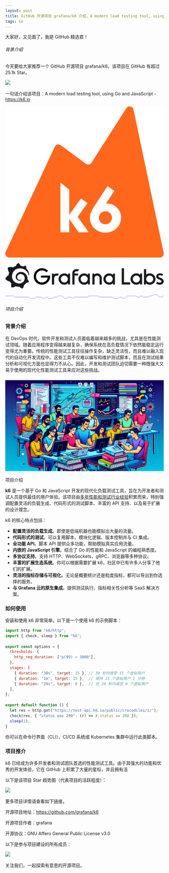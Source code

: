 ```yaml
---
layout: post
title: GitHub 开源项目 grafana/k6 介绍，A modern load testing tool, using Go and JavaScript - https://k6.io
tags: Go
---
```


大家好，又见面了，我是 GitHub 精选君！

###### 背景介绍

今天要给大家推荐一个 GitHub 开源项目 grafana/k6，该项目在 GitHub 有超过 25.1k Star。

![](https://stats.deeptrain.net/repo/grafana/k6/?theme=light)

一句话介绍该项目：A modern load testing tool, using Go and JavaScript - https://k6.io




![](https://raw.githubusercontent.com/grafana/k6/master/assets/logo.svg)

![](https://raw.githubusercontent.com/grafana/k6/master/assets/grafana-labs.svg)

![](https://raw.githubusercontent.com/grafana/k6/master/assets/github-hr.png)


###### 项目介绍

### 背景介绍

在 DevOps 时代，软件开发和测试人员面临着越来越多的挑战，尤其是在性能测试领域。随着应用程序变得越来越复杂，确保系统在高负载情况下依然能稳定运行变得尤为重要。传统的性能测试工具往往操作复杂，缺乏灵活性，而且难以融入现代的自动化开发流程中。这些工具不仅难以编写和维护测试脚本，而且在测试结果分析和可视化方面也显得力不从心。因此，开发和测试团队迫切需要一种既强大又易于使用的现代化性能测试工具来应对这些挑战。

### 

![](https://raw.githubusercontent.com/ZhuPeng/pic/master/mac/compress_tmp-062c419121b9d59e0ed49e108de493c6.png)

项目介绍

**k6** 是一个基于 Go 和 JavaScript 开发的现代化负载测试工具，旨在为开发者和测试人员提供最佳的用户体验。该项目由[多年性能和测试行业经验](https://k6.io/about)积累而来，特别强调配置灵活的负载生成、代码形式的测试脚本、丰富的 API 支持、以及易于扩展的设计理念。

k6 的核心特点包括：

- **配置灵活的负载生成**。即使是低端机器也能模拟出大量的流量。
- **代码形式的测试**。可以复用脚本、模块化逻辑、版本控制并与 CI 集成。
- **全功能 API**。脚本 API 提供众多功能，帮助模拟真实应用流量。
- **内嵌的 JavaScript 引擎**。结合了 Go 的性能和 JavaScript 的编程熟悉度。
- **多协议支持**。支持 HTTP、WebSockets、gRPC、浏览器等多种协议。
- **丰富的扩展生态系统**。你可以根据需要扩展 k6，社区中已有许多人分享了他们的扩展。
- **灵活的指标存储与可视化**。无论是概要统计还是粒度指标，都可以导出到你选择的服务。
- **与 Grafana 云的原生集成**。提供测试执行、指标相关性分析等 SaaS 解决方案。

### 如何使用

安装和使用 k6 非常简单。以下是一个使用 k6 的示例脚本：

```js
import http from "k6/http";
import { check, sleep } from "k6";

export const options = {
  thresholds: {
    http_req_duration: ["p(99) < 3000"],
  },
  stages: [
    { duration: "30s", target: 15 }, // 30 秒内增至 15 个虚拟用户
    { duration: "1m", target: 15 },  // 保持 15 个虚拟用户 1 分钟
    { duration: "20s", target: 0 },  // 在 20 秒内减至 0 个虚拟用户
  ],
};

export default function () {
  let res = http.get("https://test-api.k6.io/public/crocodiles/1/");
  check(res, { "status was 200": (r) => r.status == 200 });
  sleep(1);
}
```

你可以在命令行界面（CLI）、CI/CD 系统或 Kubernetes 集群中运行此类脚本。

### 项目推介

k6 已经成为许多开发者和测试团队首选的性能测试工具。由于其强大的功能和优秀的开发体验，它在 GitHub 上积累了大量的星标，并且拥有活

以下是该项目 Star 趋势图（代表项目的活跃程度）：

![](https://api.star-history.com/svg?repos=grafana/k6&type=Timeline)

更多项目详情请查看如下链接。

开源项目地址：https://github.com/grafana/k6 

开源项目作者：grafana

开源协议：GNU Affero General Public License v3.0

以下是参与项目建设的所有成员：

![](https://contrib.rocks/image?repo=grafana/k6)

关注我们，一起探索有意思的开源项目。

